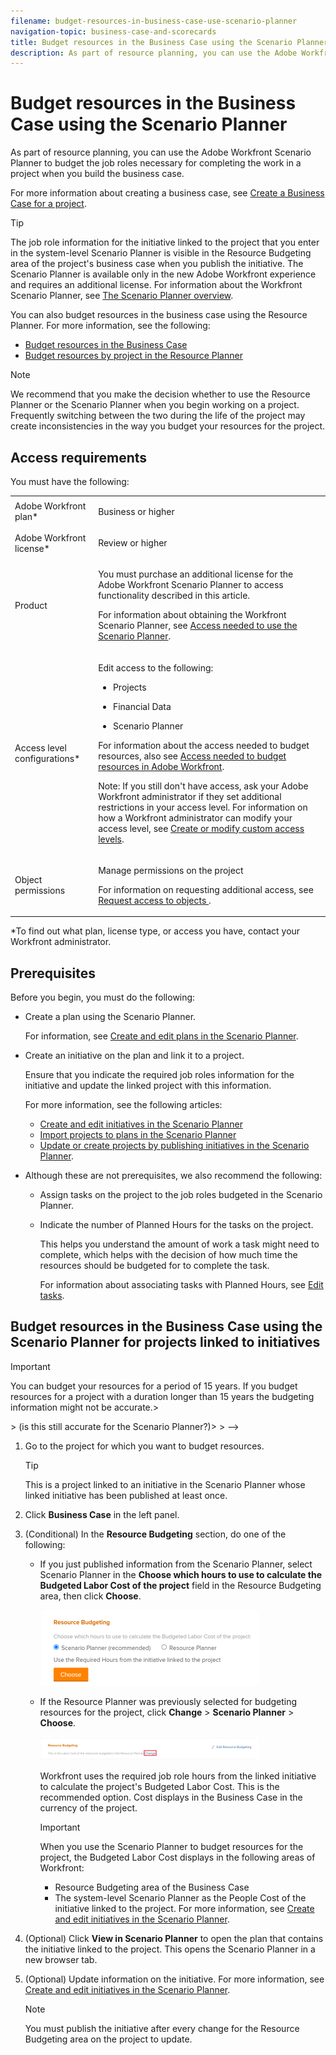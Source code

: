 ```yaml
---
filename: budget-resources-in-business-case-use-scenario-planner
navigation-topic: business-case-and-scorecards
title: Budget resources in the Business Case using the Scenario Planner
description: As part of resource planning, you can use the Adobe Workfront Scenario Planner to budget the job roles necessary for completing the work in a project when you build the business case.
---
```


# Budget resources in the Business Case using the Scenario Planner

As part of resource planning, you can use the Adobe Workfront Scenario Planner to budget the job roles necessary for completing the work in a project when you build the business case.

For more information about creating a business case, see [Create a Business Case for a project](../../../manage-work/projects/define-a-business-case/create-business-case.md).

>[!TIP]
>
>The job role information for the initiative linked to the project that you enter in the system-level Scenario Planner is visible in the Resource Budgeting area of the project's business case when you publish the initiative. The Scenario Planner is available only in the new Adobe Workfront experience and requires an additional license. For information about the Workfront Scenario Planner, see [The Scenario Planner overview](../../../scenario-planner/scenario-planner-overview.md).

You can also budget resources in the business case using the Resource Planner. For more information, see the following:

* [Budget resources in the Business Case](../../../manage-work/projects/define-a-business-case/budget-resources-in-business-case.md) 
* [Budget resources by project in the Resource Planner](../../../resource-mgmt/resource-planning/budget-by-project-resource-planner-d.md)

>[!NOTE]
>
>We recommend that you make the decision whether to use the&nbsp;Resource Planner or the&nbsp;Scenario Planner when you begin working on a project. Frequently switching between the two during the life of the project may create inconsistencies in the way you budget your resources for the project.

## Access requirements

You must have the following:

<table cellspacing="0"> 
 <col> 
 </col> 
 <col> 
 </col> 
 <tbody> 
  <tr> 
   <td role="rowheader">Adobe Workfront plan*</td> 
   <td> <p>Business or higher</p> </td> 
  </tr> 
  <tr> 
   <td role="rowheader">Adobe Workfront license*</td> 
   <td> <p>Review or higher</p> </td> 
  </tr> 
  <tr> 
   <td role="rowheader">Product</td> 
   <td> <p>You must purchase an additional license for the Adobe Workfront Scenario Planner to access functionality described in this article.</p> <p>For information about obtaining the Workfront Scenario Planner, see <a href="../../../scenario-planner/access-needed-to-use-sp.md" class="MCXref xref">Access needed to use the Scenario Planner</a>. </p> </td> 
  </tr> 
  <tr> 
   <td role="rowheader">Access level configurations*</td> 
   <td> <p>Edit access to the following: </p> 
    <ul> 
     <li> <p>Projects</p> </li> 
     <li> <p>Financial Data</p> </li> 
     <li> <p>Scenario Planner </p> </li> 
    </ul> <p>For information about the access needed to budget resources, also see <a href="../../../resource-mgmt/resource-planning/access-needed-to-budget-resources.md" class="MCXref xref">Access needed to budget resources in&nbsp;Adobe Workfront</a>.</p> <p>Note: If you still don't have access, ask your Adobe Workfront administrator if they set additional restrictions in your access level. For information on how a Workfront administrator can modify your access level, see <a href="../../../administration-and-setup/add-users/configure-and-grant-access/create-modify-access-levels.md" class="MCXref xref">Create or modify custom access levels</a>.</p> </td> 
  </tr> 
  <tr> 
   <td role="rowheader">Object permissions</td> 
   <td> <p>Manage permissions on the project</p> <p>For information on requesting additional access, see <a href="../../../workfront-basics/grant-and-request-access-to-objects/request-access.md" class="MCXref xref">Request access to objects </a>.</p> </td> 
  </tr> 
 </tbody> 
</table>

&#42;To find out what plan, license type, or access you have, contact your Workfront administrator.

## Prerequisites

Before you begin, you must do the following:

* Create a plan using the Scenario Planner.

  For information, see [Create and edit plans in the Scenario Planner](../../../scenario-planner/create-and-edit-plans.md).

* Create an initiative on the plan and link it to a project.

  Ensure that you indicate the required job roles information for the initiative and update the linked project with this information.

  For more information, see the following articles:

   * [Create and edit initiatives in the Scenario Planner](../../../scenario-planner/create-and-edit-initiatives.md) 
   * [Import projects to plans in the Scenario Planner](../../../scenario-planner/import-projects-to-plans.md) 
   * [Update or create projects by publishing initiatives in the Scenario Planner](../../../scenario-planner/publish-scenarios-update-projects.md).

* Although these are not prerequisites, we also recommend the following:

   * Assign tasks on the project to the job roles budgeted in the Scenario Planner.
   * Indicate the number of Planned Hours for the tasks on the project.

     This helps you understand the amount of work a task might need to complete, which helps with the decision of how much time the resources should be budgeted for to complete the task.

     For information about associating tasks with Planned Hours, see [Edit tasks](../../../manage-work/tasks/manage-tasks/edit-tasks.md).

## Budget resources in the Business Case using the Scenario Planner for projects linked to initiatives

>[!IMPORTANT]
>
>You can budget your resources for a period of 15 years. If you budget resources for a project with a duration longer than 15 years the budgeting information might not be accurate.>
><!-->
><MadCap:conditionalText data-mc-conditions="QuicksilverOrClassic.Draft mode">>
>(is this still accurate for the Scenario Planner?)>
></MadCap:conditionalText>>
>-->

1. Go to the project for which you want to budget resources.

   >[!TIP]
   >
   >This is a project linked to an initiative in the Scenario Planner whose linked initiative has been published at least once.

1. Click **Business Case** in the left panel.
1. (Conditional) In the **Resource Budgeting** section, do one of the following:

   * If you just published information from the Scenario Planner, select Scenario Planner in the **Choose which hours to use to calculate the Budgeted Labor Cost of the project** field in the Resource Budgeting area, then click **Choose**.

     ![](assets/business-case-sp-selected-with-choose-button-350x121.png)

   * If the Resource Planner was previously selected for budgeting resources for the project, click **Change** > **Scenario Planner** > **Choose**.

     ![](assets/business-case-rp-selected-change-option-to-switch-to-sp-highlighted-350x37.png)

     Workfront uses the required job role hours from the linked initiative to calculate the project's Budgeted Labor Cost. This is the recommended option. Cost displays in the Business Case in the currency of the project.

     >[!IMPORTANT]
     >
     >When you use the Scenario Planner to budget resources for the project, the Budgeted Labor&nbsp;Cost displays in the following areas of Workfront:
     >
     >   
     >   
     >   * Resource Budgeting area of the Business Case 
     >   * The system-level Scenario Planner as the People Cost of the initiative linked to the project. For more information, see [Create and edit initiatives in the Scenario Planner](../../../scenario-planner/create-and-edit-initiatives.md). 
     >   
     >

1. (Optional)&nbsp;Click&nbsp;**View in Scenario Planner** to open the plan that contains the initiative linked to the project. This opens the Scenario Planner in a new browser tab. 
1. (Optional) Update information on the initiative. For more information, see [Create and edit initiatives in the Scenario Planner](../../../scenario-planner/create-and-edit-initiatives.md).

   >[!NOTE]
   >
   >You must publish the initiative after every change for the Resource Budgeting area on the project to update.

